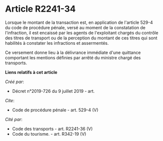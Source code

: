 # Article R2241-34

Lorsque le montant de la transaction est, en application de l'article 529-4 du code de procédure pénale, versé au moment de
la constatation de l'infraction, il est encaissé par les agents de l'exploitant chargés du contrôle des titres de transport
ou de la perception du montant de ces titres qui sont habilités à constater les infractions et assermentés.

Ce versement donne lieu à la délivrance immédiate d'une quittance comportant les mentions définies par arrêté du ministre
chargé des transports.

**Liens relatifs à cet article**

_Créé par_:

  - Décret n°2019-726 du 9 juillet 2019 - art.

_Cite_:

  - Code de procédure pénale - art. 529-4 (V)

_Cité par_:

  - Code des transports - art. R2241-36 (V)
  - Code du tourisme. - art. R342-19 (V)
